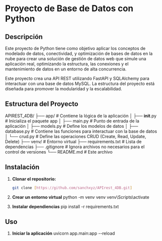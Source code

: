 # Proyecto de Base de Datos con Python

## Descripción
Este proyecto de Python tiene como objetivo aplicar los conceptos de modelado de datos, conectividad, y optimización de bases de datos en la nube para crear una solución de gestión de datos web que simule una aplicación real, optimizando la estructura, las conexiones y el mantenimiento de datos en un entorno de alta concurrencia. 

Este proyecto crea una API REST utilizando FastAPI y SQLAlchemy para interactuar con una base de datos MySQL. La estructura del proyecto está diseñada para promover la modularidad y la escalabilidad.

## Estructura del Proyecto

APIREST_4DB/
├── app/                # Contiene la lógica de la aplicación
│   ├── __init__.py    # Inicializa el paquete app
│   ├── main.py       # Punto de entrada de la aplicación
│   ├── models.py     # Define los modelos de datos
│   ├── database.py   # Contiene las funciones para interactuar con la base de datos
│   └── crud.py       # Define las operaciones CRUD (Create, Read, Update, Delete)
├── venv/               # Entorno virtual
├── requirements.txt  # Lista de dependencias
├── .gitignore         # Ignora archivos no necesarios para el control de versiones
└── README.md          # Este archivo


## Instalación
1. **Clonar el repositorio:**
   ```bash
   git clone [https://github.com/sanchxyz/APIrest_4DB.git]

2. **Crear un entorno virtual**
    python -m venv venv
    venv\Scripts\activate  

3. **Instalar dependiencias**
    pip install -r requirements.txt

## Uso 
1. **Iniciar la aplicación**
    uvicorn app.main:app --reload
